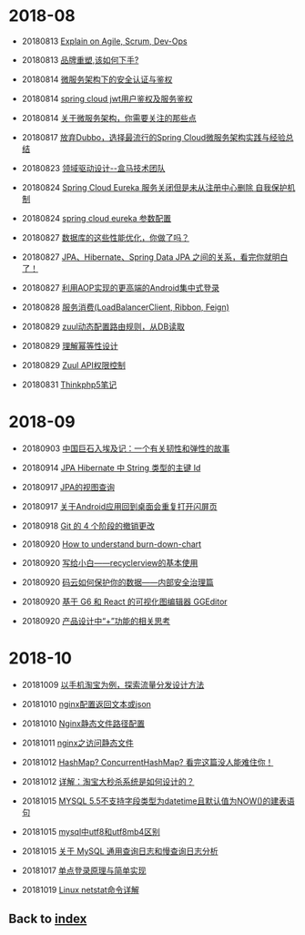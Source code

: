 # 2018-08
- 20180813 [Explain on Agile, Scrum, Dev-Ops](https://www.cnblogs.com/JackMa/p/5267553.html)
- 20180813 [品牌重塑,该如何下手?](https://mp.weixin.qq.com/s/AObb2yJwxz5Is3O6fopCaw)

- 20180814 [微服务架构下的安全认证与鉴权](https://blog.csdn.net/jessise_zhan/article/details/80130532)
- 20180814 [spring cloud jwt用户鉴权及服务鉴权](https://blog.csdn.net/luwei42768/article/details/79312867)
- 20180814 [关于微服务架构，你需要关注的那些点](https://mp.weixin.qq.com/s/OcKXrCQBxETxTNvXnNNaLw)

- 20180817 [放弃Dubbo，选择最流行的Spring Cloud微服务架构实践与经验总结](https://my.oschina.net/u/3677020/blog/1570248)

- 20180823 [领域驱动设计--盒马技术团队](https://mp.weixin.qq.com/s/c_5QUFu778NM67gNSrzvqA)

- 20180824 [Spring Cloud Eureka 服务关闭但是未从注册中心删除 自我保护机制](https://www.cnblogs.com/hfultrastrong/p/8623288.html)
- 20180824 [spring cloud eureka 参数配置](https://www.jianshu.com/p/e2bebfb0d075)

- 20180827 [数据库的这些性能优化，你做了吗？](https://mp.weixin.qq.com/s/TKnFxcz3OEeEv2eobSLaBQ)
- 20180827 [JPA、Hibernate、Spring Data JPA 之间的关系，看完你就明白了！](https://mp.weixin.qq.com/s/0O8Lt5qU31z8cc_rQZPbiA)
- 20180827 [利用AOP实现的更高端的Android集中式登录](https://mp.weixin.qq.com/s/8vrZLfoLGz045iQx4ehHdA)

- 20180828 [服务消费(LoadBalancerClient, Ribbon, Feign)](https://www.jianshu.com/p/562045489d9d)

- 20180829 [zuul动态配置路由规则，从DB读取](https://blog.csdn.net/tianyaleixiaowu/article/details/77933295?locationNum=5&fps=1)
- 20180829 [理解幂等性设计](http://www.cnblogs.com/weidagang2046/archive/2011/06/04/2063696.html)
- 20180829 [Zuul API权限控制](https://www.cnblogs.com/hyhnet/p/8097641.html)

- 20180831 [Thinkphp5笔记](http://www.thinkphp.cn/topic/48029.html)

# 2018-09
- 20180903 [中国巨石入埃及记：一个有关韧性和弹性的故事](http://finance.sina.com.cn/zl/china/2018-09-03/zl-ihiqtcan0826520.shtml)

- 20180914 [JPA Hibernate 中 String 类型的主键 Id](https://www.jianshu.com/p/5d3b8f13de8f)

- 20180917 [JPA的视图查询](https://blog.csdn.net/chaijunkun/article/details/8442406)
- 20180917 [关于Android应用回到桌面会重复打开闪屏页](https://www.jianshu.com/p/b202690b7d96)

- 20180918 [Git 的 4 个阶段的撤销更改](https://mp.weixin.qq.com/s/_fbkqgEtYGxttWWip8Esjw)

- 20180920 [How to understand burn-down-chart](https://www.jianshu.com/p/c59e2f6d861c?winzoom=1)
- 20180920 [写给小白——recyclerview的基本使用](https://www.jianshu.com/p/bb6b029de04f)
- 20180920 [码云如何保护你的数据——内部安全治理篇](https://mp.weixin.qq.com/s/mtiEt7WVirJlaZ7M3hRVcA)
- 20180920 [基于 G6 和 React 的可视化图编辑器 GGEditor](https://mp.weixin.qq.com/s/sd7Yhwepsg75M6aBLgKRmQ)
- 20180920 [产品设计中“+”功能的相关思考](https://mp.weixin.qq.com/s/kmQnyP24jLQrRnmD7evevA)

# 2018-10
- 20181009 [以手机淘宝为例，探索流量分发设计方法](https://mp.weixin.qq.com/s/oGvTb1eY3yrgJE90I5IBRQ)

- 20181010 [nginx配置返回文本或json](https://www.cnblogs.com/freeweb/p/5944894.html)
- 20181010 [Nginx静态文件路径配置](https://blog.csdn.net/spark_csdn/article/details/80836326)

- 20181011 [nginx之访问静态文件](https://www.cnblogs.com/yuan-yuan/p/4892301.html)

- 20181012 [HashMap? ConcurrentHashMap? 看完这篇没人能难住你！](https://my.oschina.net/crossoverjie/blog/1861138)
- 20181012 [详解：淘宝大秒杀系统是如何设计的？](https://my.oschina.net/u/3972077/blog/2231326)

- 20181015 [MYSQL 5.5不支持字段类型为datetime且默认值为NOW()的建表语句](https://blog.csdn.net/qq_37929849/article/details/78507210)
- 20181015 [mysql中utf8和utf8mb4区别](https://www.cnblogs.com/beyang/p/7580814.html)
- 20181015 [关于 MySQL 通用查询日志和慢查询日志分析](https://mp.weixin.qq.com/s/SL4dsWnJ4oIV2DHBYOulvA)

- 20181017 [单点登录原理与简单实现](https://blog.csdn.net/u011277123/article/details/53404269)

- 20181019 [Linux netstat命令详解](https://mp.weixin.qq.com/s/zApKruVMHOM1ebfOKqmO6g)

## Back to [index](./index.md)